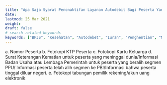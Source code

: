 ```yaml
---
title: "Apa Saja Syarat Penonaktifan Layanan Autodebit Bagi Peserta Yang Meninggal Dunia Dan Pindah Segmen"
date: 
lastmod: 25 Mar 2021
weight: 
draft: false
# search related keywords
keywords: ["BPJS", "Kesehatan", "Autodebet", "Iuran", "Penghentian", "Meningggal", "Penonaktifan"]
---
```


a.	Nomor Peserta
b.	Fotokopi KTP Peserta
c.	Fotokopi Kartu Keluarga
d.	Surat Keterangan Kematian untuk peserta yang meninggal dunia/Informasi Badan Usaha atau Lembaga Pemerintah untuk peserta yang beralih segmen PPU/ Informasi peserta telah alih segmen ke PBI/Informasi bahwa peserta tinggal diluar negeri.
e.	Fotokopi tabungan pemilik rekening/akun uang elektronik
